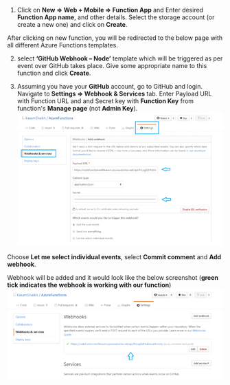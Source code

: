 1. Click on **New => Web + Mobile => Function App** and Enter desired **Function App name**, and other details. Select the storage account (or create a new one) and click on **Create**.

After clicking on new function, you will be redirected to the below page with all different Azure Functions templates.

2. select **‘GitHub Webhook – Node’** template which will be triggered as per event over GitHub takes place. Give some appropriate name to this function and click **Create**. 

3. Assuming you have your **GitHub** account, go to GitHub and login. Navigate to **Settings => Webhook & Services** tab. Enter Payload URL with Function URL and and Secret key with **Function Key** from function's **Manage page** (not **Admin Key**).
![github webhooks settings](images/Azure-Functions-7.png)

Choose **Let me select individual events**,  select **Commit comment** and **Add webhook**.

Webhook will be added and it would look like the below screenshot (**green tick indicates the webhook is working with our function**)
![github webhooks settings](images/Azure-Functions-9.png)
